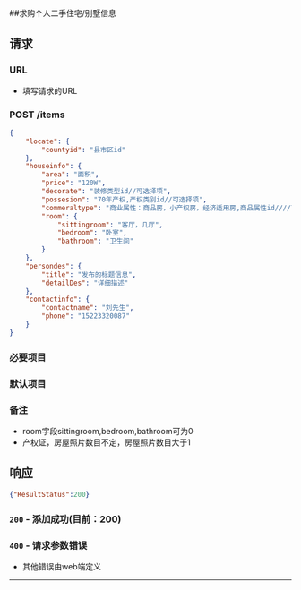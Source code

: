 ##求购个人二手住宅/别墅信息
## 请求
###	URL

+ 填写请求的URL

### POST /items
```json
{
    "locate": {
        "countyid": "县市区id"
    },
    "houseinfo": {
        "area": "面积",
        "price": "120W",
        "decorate": "装修类型id//可选择项",
        "possesion": "70年产权,产权类别id//可选择项",
        "commeraltype": "商业属性：商品房，小产权房，经济适用房,商品属性id////可选择项",
        "room": {
            "sittingroom": "客厅，几厅",
            "bedroom": "卧室",
            "bathroom": "卫生间"
        }
    },
    "persondes": {
        "title": "发布的标题信息",
        "detailDes": "详细描述"
    },
    "contactinfo": {
        "contactname": "刘先生",
        "phone": "15223320087"
    }
}
```
### 必要项目

### 默认项目


### 备注

* room字段sittingroom,bedroom,bathroom可为0
* 产权证，房屋照片数目不定，房屋照片数目大于1

## 响应

```json
{"ResultStatus":200}
```

### `200` - 添加成功(目前：200)

### `400` - 请求参数错误
+ 其他错误由web端定义

********************
